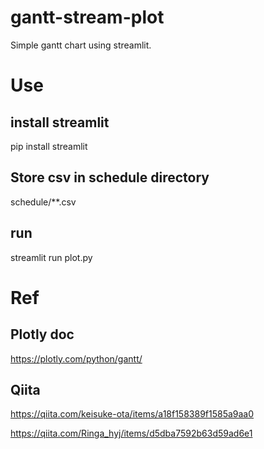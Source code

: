 # gantt-stream-plot
Simple gantt chart using streamlit.

# Use
## install streamlit
pip install streamlit

## Store csv in schedule directory
schedule/**.csv

## run
streamlit run plot.py

# Ref

## Plotly doc
https://plotly.com/python/gantt/

## Qiita
https://qiita.com/keisuke-ota/items/a18f158389f1585a9aa0

https://qiita.com/Ringa_hyj/items/d5dba7592b63d59ad6e1
